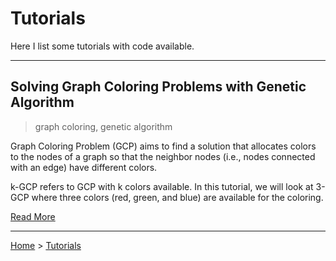 # Tutorials

Here I list some tutorials with code available.

---

## Solving Graph Coloring Problems with Genetic Algorithm

> graph coloring, genetic algorithm

Graph Coloring Problem (GCP) aims to find a solution that allocates colors to the nodes of a graph so that the neighbor nodes (i.e., nodes connected with an edge) have different colors.

k-GCP refers to GCP with k colors available. In this tutorial, we will look at 3-GCP where three colors (red, green, and blue) are available for the coloring.

[Read More](/tutorials/gcp/)

---

[Home](/) > [Tutorials](/tutorials/)
